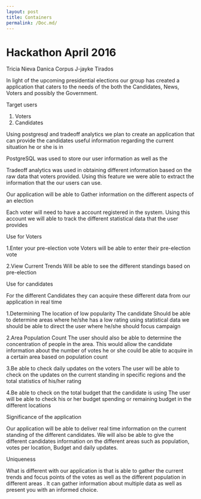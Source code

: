 ```yaml
---
layout: post
title: Containers
permalink: /Doc.md/
---
```


Hackathon April 2016
===================
Tricia Nieva
Danica Corpus
J-jayke Tirados

In light of the upcoming presidential elections our group has created a application that caters to the needs of the both the Candidates, News, Voters and possibly the Government. 

Target users
	
 1. Voters
 2. Candidates

  
Using postgresql and tradeoff analytics we plan to create an application that can provide the candidates useful information regarding the current situation he or she is in

PostgreSQL was used to store our user information as well as the 

Tradeoff analytics was used in obtaining different information based on the raw data that voters provided. Using this feature we were able to extract the information that the our users can use.

Our application will be able to Gather information on the different aspects of an election 

Each voter will need to have a account registered in the system. Using this account we will able to track the different statistical data that the user provides  

Use for Voters

1.Enter your pre-election vote
Voters will be able to enter their pre-election vote

2.View Current Trends 
Will be able to see the different standings based on pre-election 

Use for candidates

For the different Candidates they can acquire these different data from our application in real time 

1.Determining The location of low popularity 
			The candidate Should be able to determine areas where he/she has a low rating using statistical data we should be able to direct the user where he/she should focus campaign 

2.Area Population Count
	  The user should also be able to determine the concentration of people in the area. This would allow the candidate information about the number of votes he or she could be able to acquire in a certain area based on population count

3.Be able to check daily updates on the voters 
	The user will be able to check on the updates on the current standing in specific regions and the total statistics of his/her rating

4.Be able to check on the total budget that the candidate is using 
	The user will be able to check his or her budget spending or remaining budget in the different locations 

Significance of the application

Our application will be able to deliver real time information on the current standing of the different candidates. We will also be able to give the different candidates information on the different areas such as population, votes per location, Budget and daily updates.

Uniqueness

What is different with our application is that is able to gather the current trends and focus points of the votes as well as the different population in different areas . It can gather information about multiple data as well as present you with an informed choice.



 




